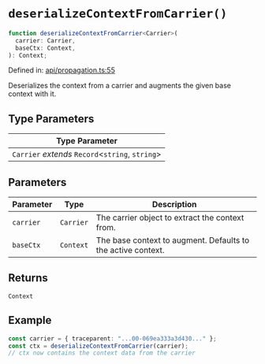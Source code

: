 # `deserializeContextFromCarrier()`

```ts
function deserializeContextFromCarrier<Carrier>(
  carrier: Carrier,
  baseCtx: Context,
): Context;
```

Defined in: [api/propagation.ts:55](https://github.com/adobe/commerce-integration-starter-kit/blob/d616b93af2f8c2e2024d489ade1c7b27c609acd4/packages/aio-sk-lib-telemetry/source/api/propagation.ts#L55)

Deserializes the context from a carrier and augments the given base context with it.

## Type Parameters

| Type Parameter                                     |
| -------------------------------------------------- |
| `Carrier` _extends_ `Record`\<`string`, `string`\> |

## Parameters

| Parameter | Type      | Description                                                  |
| --------- | --------- | ------------------------------------------------------------ |
| `carrier` | `Carrier` | The carrier object to extract the context from.              |
| `baseCtx` | `Context` | The base context to augment. Defaults to the active context. |

## Returns

`Context`

## Example

```ts
const carrier = { traceparent: "...00-069ea333a3d430..." };
const ctx = deserializeContextFromCarrier(carrier);
// ctx now contains the context data from the carrier
```
